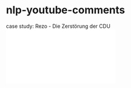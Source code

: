 # nlp-youtube-comments
case study: Rezo - Die Zerstörung der CDU
![preview](data/pdf/topic_modeling.pdf)
